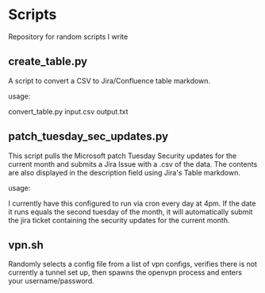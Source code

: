 # Scripts
Repository for random scripts I write

create_table.py
---------------
A script to convert a CSV to Jira/Confluence table markdown. 

usage: 

convert_table.py input.csv output.txt

patch_tuesday_sec_updates.py
---------------
This script pulls the Microsoft patch Tuesday Security updates for the current month and submits a Jira Issue with a .csv of the data. The contents are also displayed in the description field using Jira's Table markdown.

usage: 

I currently have this configured to run via cron every day at 4pm. If the date it runs equals the second tuesday of the month, it will automatically submit the jira ticket containing the security updates for the current month.

vpn.sh
---------------
Randomly selects a config file from a list of vpn configs, verifies there is not currently a tunnel set up, then spawns the openvpn process and enters your username/password.
